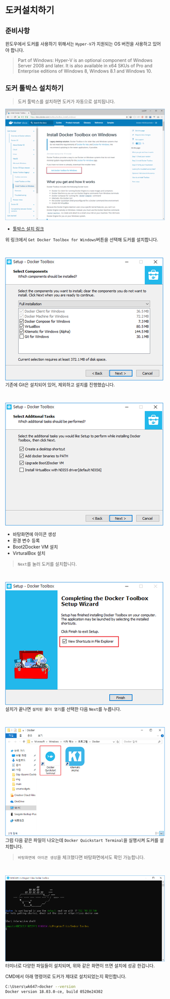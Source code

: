 # 도커설치하기

## 준비사항
윈도우에서 도커를 사용하기 위해서는 `Hyper-V`가 지원되는 OS 버전을 사용하고 있어야 합니다.
> Part of Windows: Hyper-V is an optional component of Windows Server 2008 and later. It is also available in x64 SKUs of Pro and Enterprise editions of Windows 8, Windows 8.1 and Windows 10.

## 도커 툴박스 설치하기

> 도커 툴박스를 설치하면 도커가 자동으로 설치됩니다.


<img src="https://github.com/wkddnjset/ELK-Tutorial/blob/master/img/도커설치_1.png"><br>
- [툴박스 설치 링크](https://docs.docker.com/toolbox/toolbox_install_windows/)

위 링크에서 `Get Docker Toolbox for Windows`버튼을 선택해 도커를 설치합니다.

<br><br>
<img src="https://github.com/wkddnjset/ELK-Tutorial/blob/master/img/도커설치_2.png"><br>
기존에 Git은 설치되어 있어, 제외하고 설치를 진행했습니다.

<br><br>
<img src="https://github.com/wkddnjset/ELK-Tutorial/blob/master/img/도커설치_3.png"><br>
- 바탕화면에 아이콘 생성
- 환경 변수 등록
- Boot2Docker VM 설치
- VirturalBox 설치
> `Next`를 눌러 도커를 설치합니다.

<br><br>
<img src="https://github.com/wkddnjset/ELK-Tutorial/blob/master/img/도커설치_4.png"><br>
설치가 끝나면 `설치된 폴더 열기`를 선택한 다음 `Next`를 누릅니다.

<br><br>
<img src="https://github.com/wkddnjset/ELK-Tutorial/blob/master/img/도커설치_5.png"><br>
그럼 다음 같은 파일이 나오는데 `Docker Quickstart Terminal`을 실행시켜 도커를 설치합니다.
> `바탕화면에 아이콘 생성`을 체크했다면 바탕화면에서도 확인 가능합니다. 

<br><br>
<img src="https://github.com/wkddnjset/ELK-Tutorial/blob/master/img/도커설치_6.png"><br>
터미너로 다양한 파일들이 설치되며, 위와 같은 화면이 뜨면 설치에 성공 한겁니다.

CMD에서 아래 명령어로 도커가 제대로 설치되었는지 확인합니다.
```bash
C:\Users\wk647>docker --version
Docker version 18.03.0-ce, build 0520e24302
```
